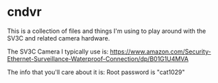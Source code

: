 # cndvr

This is a collection of files and things I'm using to play around with the SV3C and related camera hardware.

The SV3C Camera I typically use is: https://www.amazon.com/Security-Ethernet-Surveillance-Waterproof-Connection/dp/B01G1U4MVA

The info that you'll care about it is:
 Root password is "cat1029"





